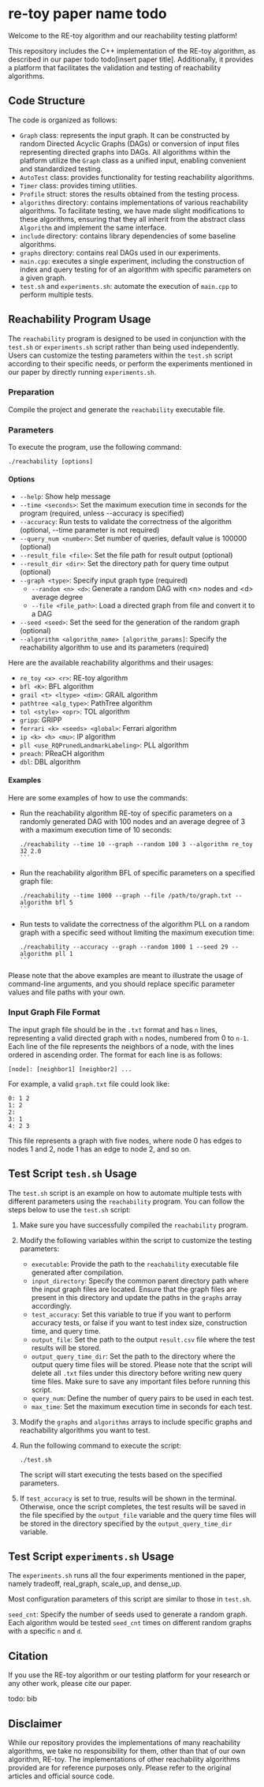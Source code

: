 # re-toy paper name  todo

Welcome to the RE-toy algorithm and our reachability testing platform!

This repository includes the C++ implementation of the RE-toy algorithm, as described in our paper todo todo[insert paper title]. Additionally, it provides a platform that facilitates the validation and testing of reachability algorithms.

## Code Structure

The code is organized as follows:

- `Graph` class: represents the input graph. It can be constructed by random Directed Acyclic Graphs (DAGs) or conversion of input files representing directed graphs into DAGs. All algorithms within the platform utilize the `Graph` class as a unified input, enabling convenient and standardized testing.
- `AutoTest` class: provides functionality for testing reachability algorithms.
- `Timer` class: provides timing utilities.
- `Profile` struct: stores the results obtained from the testing process.
- `algorithms` directory: contains implementations of various reachability algorithms. To facilitate testing, we have made slight modifications to these algorithms, ensuring that they all inherit from the abstract class `Algorithm` and implement the same interface.
- `include` directory: contains library dependencies of some baseline algorithms.
- `graphs` directory: contains real DAGs used in our experiments.
- `main.cpp`: executes a single experiment, including the construction of index and query testing for of an algorithm with specific parameters on a given graph.
- `test.sh` and `experiments.sh`: automate the execution of `main.cpp` to perform multiple tests.

## Reachability Program Usage

The `reachability` program is designed to be used in conjunction with the `test.sh` or `experiments.sh` script rather than being used independently. Users can customize the testing parameters within the `test.sh` script according to their specific needs, or perform the experiments mentioned in our paper by directly running `experiments.sh`.

### Preparation

Compile the project and generate the `reachability` executable file.

### Parameters

To execute the program, use the following command:

```
./reachability [options]
```

#### Options

- `--help`: Show help message
- `--time <seconds>`: Set the maximum execution time in seconds for the program (required, unless --accuracy is specified)
- `--accuracy`: Run tests to validate the correctness of the algorithm (optional, --time parameter is not required)
- `--query_num <number>`: Set number of queries, default value is 100000 (optional)
- `--result_file <file>`: Set the file path for result output (optional)
- `--result_dir <dir>`: Set the directory path for query time output (optional)
- `--graph <type>`: Specify input graph type (required)
  - `--random <n> <d>`: Generate a random DAG with \<n\> nodes and \<d\> average degree
  - `--file <file_path>`: Load a directed graph from file and convert it to a DAG
- `--seed <seed>`: Set the seed for the generation of the random graph (optional)
- `--algorithm <algorithm_name> [algorithm_params]`: Specify the reachability algorithm to use and its parameters (required)

Here are the available reachability algorithms and their usages:

- `re_toy <x> <r>`: RE-toy algorithm
- `bfl <K>`: BFL algorithm
- `grail <t> <ltype> <dim>`: GRAIL algorithm
- `pathtree <alg_type>`: PathTree algorithm
- `tol <style> <opr>`: TOL algorithm
- `gripp`: GRIPP
- `ferrari <k> <seeds> <global>`: Ferrari algorithm
- `ip <k> <h> <mu>`: IP algorithm
- `pll <use_RQPrunedLandmarkLabeling>`: PLL algorithm
- `preach`: PReaCH algorithm
- `dbl`: DBL algorithm

#### Examples

Here are some examples of how to use the commands:

- Run the reachability algorithm RE-toy of specific parameters on a randomly generated DAG with 100 nodes and an average degree of 3 with a maximum execution time of 10 seconds:

  ````
  ./reachability --time 10 --graph --random 100 3 --algorithm re_toy 32 2.0
  ```

- Run the reachability algorithm BFL of specific parameters on a specified graph file:

  ````
  ./reachability --time 1000 --graph --file /path/to/graph.txt --algorithm bfl 5
  ```

- Run tests to validate the correctness of the algorithm PLL on a random graph with a specific seed without limiting the maximum execution time:

  ````
  ./reachability --accuracy --graph --random 1000 1 --seed 29 --algorithm pll 1
  ```

Please note that the above examples are meant to illustrate the usage of command-line arguments, and you should replace specific parameter values and file paths with your own.

### Input Graph File Format

The input graph file should be in the `.txt` format and has `n` lines, representing a valid directed graph with `n` nodes, numbered from 0 to `n-1`. Each line of the file represents the neighbors of a node, with the lines ordered in ascending order. The format for each line is as follows:

```
[node]: [neighbor1] [neighbor2] ...
```

For example, a valid `graph.txt` file could look like:

```
0: 1 2
1: 2
2:
3: 1
4: 2 3
```

This file represents a graph with five nodes, where node 0 has edges to nodes 1 and 2, node 1 has an edge to node 2, and so on.

## Test Script `tesh.sh` Usage

The `test.sh` script is an example on how to automate multiple tests with different parameters using the `reachability` program. You can follow the steps below to use the `test.sh` script:

1. Make sure you have successfully compiled the `reachability` program.

2. Modify the following variables within the script to customize the testing parameters:

   - `executable`: Provide the path to the `reachability` executable file generated after compilation.
   - `input_directory`: Specify the common parent directory path where the input graph files are located. Ensure that the graph files are present in this directory and update the paths in the `graphs` array accordingly.
   - `test_accuracy`: Set this variable to true if you want to perform accuracy tests, or false if you want to test index size, construction time, and query time.
   - `output_file`: Set the path to the output `result.csv` file where the test results will be stored.
   - `output_query_time_dir`: Set the path to the directory where the output query time files will be stored. Please note that the script will delete all `.txt` files under this directory before writing new query time files. Make sure to save any important files before running this script.
   - `query_num`: Define the number of query pairs to be used in each test.
   - `max_time`: Set the maximum execution time in seconds for each test.

3. Modify the `graphs` and `algorithms` arrays to include specific graphs and reachability algorithms you want to test.

4. Run the following command to execute the script:

   ```
   ./test.sh
   ```
   
   The script will start executing the tests based on the specified parameters.

5. If `test_accuracy` is set to true, results will be shown in the terminal. Otherwise, once the script completes, the test results will be saved in the file specified by the `output_file` variable and the query time files will be stored in the directory specified by the `output_query_time_dir` variable.

## Test Script `experiments.sh` Usage

The `experiments.sh` runs all the four experiments mentioned in the paper, namely tradeoff, real_graph, scale_up, and dense_up.

Most configuration parameters of this script are similar to those in `test.sh`.

`seed_cnt`: Specify the number of seeds used to generate a random graph. Each algorithm would be tested `seed_cnt` times on different random graphs with a specific `n` and `d`.

## Citation

If you use the RE-toy algorithm or our testing platform for your research or any other work, please cite our paper.

todo: bib

## Disclaimer

While our repository provides the implementations of many reachability algorithms, we take no responsibility for them, other than that of our own algorithm, RE-toy. The implementations of other reachability algorithms provided are for reference purposes only. Please refer to the original articles and official source code.
